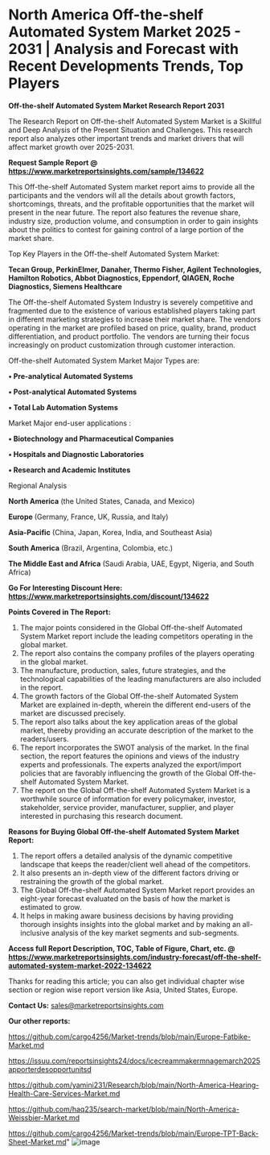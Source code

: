 # North America Off-the-shelf Automated System Market 2025 - 2031 | Analysis and Forecast with Recent Developments Trends, Top Players

<strong>Off-the-shelf Automated System Market Research Report 2031</strong>

The Research Report on Off-the-shelf Automated System Market is a Skillful and Deep Analysis of the Present Situation and Challenges. This research report also analyzes other important trends and market drivers that will affect market growth over 2025-2031.

<strong>Request Sample Report @ <a href=https://www.marketreportsinsights.com/sample/134622>https://www.marketreportsinsights.com/sample/134622</a></strong>

This Off-the-shelf Automated System market report aims to provide all the participants and the vendors will all the details about growth factors, shortcomings, threats, and the profitable opportunities that the market will present in the near future. The report also features the revenue share, industry size, production volume, and consumption in order to gain insights about the politics to contest for gaining control of a large portion of the market share.

Top Key Players in the Off-the-shelf Automated System Market:

<strong>Tecan Group, PerkinElmer, Danaher, Thermo Fisher, Agilent Technologies, Hamilton Robotics, Abbot Diagnostics, Eppendorf, QIAGEN, Roche Diagnostics, Siemens Healthcare</strong>

The Off-the-shelf Automated System Industry is severely competitive and fragmented due to the existence of various established players taking part in different marketing strategies to increase their market share. The vendors operating in the market are profiled based on price, quality, brand, product differentiation, and product portfolio. The vendors are turning their focus increasingly on product customization through customer interaction.

Off-the-shelf Automated System Market Major Types are:

<strong>• Pre-analytical Automated Systems

• Post-analytical Automated Systems

• Total Lab Automation Systems</strong>

Market Major end-user applications :

<strong>• Biotechnology and Pharmaceutical Companies

• Hospitals and Diagnostic Laboratories

• Research and Academic Institutes</strong>

Regional Analysis

</u><strong><b>North America</b></strong> (the United States, Canada, and Mexico)

<strong><b>Europe </b></strong>(Germany, France, UK, Russia, and Italy)

<strong><b>Asia-Pacific</b></strong> (China, Japan, Korea, India, and Southeast Asia)

<strong><b>South America</b></strong> (Brazil, Argentina, Colombia, etc.)

<strong><b>The Middle East and Africa</b></strong> (Saudi Arabia, UAE, Egypt, Nigeria, and South Africa)

<strong>Go For Interesting Discount Here: <a href=https://www.marketreportsinsights.com/discount/134622>https://www.marketreportsinsights.com/discount/134622</a></strong>

<strong>Points Covered in The Report:</strong>
<ol>
  <li>The major points considered in the Global Off-the-shelf Automated System Market report include the leading competitors operating in the global market.</li>
  <li>The report also contains the company profiles of the players operating in the global market.</li>
  <li>The manufacture, production, sales, future strategies, and the technological capabilities of the leading manufacturers are also included in the report.</li>
  <li>The growth factors of the Global Off-the-shelf Automated System Market are explained in-depth, wherein the different end-users of the market are discussed precisely.</li>
  <li>The report also talks about the key application areas of the global market, thereby providing an accurate description of the market to the readers/users.</li>
  <li>The report incorporates the SWOT analysis of the market. In the final section, the report features the opinions and views of the industry experts and professionals. The experts analyzed the export/import policies that are favorably influencing the growth of the Global Off-the-shelf Automated System Market.</li>
  <li>The report on the Global Off-the-shelf Automated System Market is a worthwhile source of information for every policymaker, investor, stakeholder, service provider, manufacturer, supplier, and player interested in purchasing this research document.</li>
</ol>
<strong>Reasons for Buying Global Off-the-shelf Automated System Market Report:</strong>

<ol>
  <li>The report offers a detailed analysis of the dynamic competitive landscape that keeps the reader/client well ahead of the competitors.</li>
  <li>It also presents an in-depth view of the different factors driving or restraining the growth of the global market.</li>
  <li>The Global Off-the-shelf Automated System Market report provides an eight-year forecast evaluated on the basis of how the market is estimated to grow.</li>
  <li>It helps in making aware business decisions by having providing thorough insights insights into the global market and by making an all-inclusive analysis of the key market segments and sub-segments.</li>
</ol>
<strong>Access full Report Description, TOC, Table of Figure, Chart, etc. @ <a href=https://www.marketreportsinsights.com/industry-forecast/off-the-shelf-automated-system-market-2022-134622>https://www.marketreportsinsights.com/industry-forecast/off-the-shelf-automated-system-market-2022-134622</a></strong>


Thanks for reading this article; you can also get individual chapter wise section or region wise report version like Asia, United States, Europe.

<strong>Contact Us:</strong>
sales@marketreportsinsights.com

<strong>Our other reports:</strong>

<a href=https://github.com/cargo4256/Market-trends/blob/main/Europe-Fatbike-Market.md>https://github.com/cargo4256/Market-trends/blob/main/Europe-Fatbike-Market.md</a>

<a href=https://issuu.com/reportsinsights24/docs/icecreammakermnagemarch2025apporterdesopportunitsd>https://issuu.com/reportsinsights24/docs/icecreammakermnagemarch2025apporterdesopportunitsd</a>

<a href=https://github.com/yamini231/Research/blob/main/North-America-Hearing-Health-Care-Services-Market.md>https://github.com/yamini231/Research/blob/main/North-America-Hearing-Health-Care-Services-Market.md</a>

<a href=https://github.com/haq235/search-market/blob/main/North-America-Weissbier-Market.md>https://github.com/haq235/search-market/blob/main/North-America-Weissbier-Market.md</a>

<a href=https://github.com/cargo4256/Market-trends/blob/main/Europe-TPT-Back-Sheet-Market.md>https://github.com/cargo4256/Market-trends/blob/main/Europe-TPT-Back-Sheet-Market.md</a>"
![image](https://github.com/user-attachments/assets/882cf06d-3c40-4897-828e-d59e5200496e)
